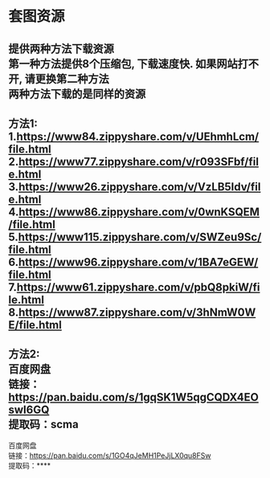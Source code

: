# 套图资源
提供两种方法下载资源<br>
第一种方法提供8个压缩包, 下载速度快. 如果网站打不开, 请更换第二种方法<br>
两种方法下载的是同样的资源<br>
-----------------------------------------------------------------------------------
方法1:<br>
1.https://www84.zippyshare.com/v/UEhmhLcm/file.html<br>
2.https://www77.zippyshare.com/v/r093SFbf/file.html<br>
3.https://www26.zippyshare.com/v/VzLB5Idv/file.html<br>
4.https://www86.zippyshare.com/v/0wnKSQEM/file.html<br>
5.https://www115.zippyshare.com/v/SWZeu9Sc/file.html<br>
6.https://www96.zippyshare.com/v/1BA7eGEW/file.html<br>
7.https://www61.zippyshare.com/v/pbQ8pkiW/file.html<br>
8.https://www87.zippyshare.com/v/3hNmW0WE/file.html<br>
-----------------------------------------------------------------------------------
方法2:<br>
百度网盘<br>
链接：https://pan.baidu.com/s/1gqSK1W5qgCQDX4EOswI6GQ<br>
提取码：scma<br>
-----------------------------------------------------------------------------------
百度网盘<br>
链接：https://pan.baidu.com/s/1GO4qJeMH1PeJjLX0qu8FSw<br>
提取码：****




